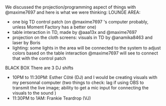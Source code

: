 We discussed the projection/programming aspect of things with @maxime7697 and here is what we were thinking: 
LOUNGE AREA:
- one big TD control patch (on @maxime7697 's computer probably, unless Moment Factory has a better one)
- table interaction in TD, made by @aaa13x and @maxime7697 
- projection on the cloth screens: visuals in TD by @anamika8463 and laser by Boris
- lighting: some lights in the area will be connected to the system to adjust colors based on the table interaction @maxime7697 will see to connect that with the control patch 

BLACK BOX
There are 3 DJ shifts 
- 10PM to 11:30PM: Esther Côté (DJ) and I would be creating visuals with my personnal computer (two things to check: lag if using OBS to transmit the live image; ability to get a mic input for connecting the visuals to the sound )
- 11:30PM to 1AM: Frankie Teardrop (VJ)
